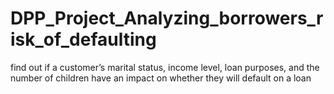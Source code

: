 # DPP_Project_Analyzing_borrowers_risk_of_defaulting
find out if a customer’s marital status, income level, loan purposes, and the number of children have an impact on whether they will default on a loan
